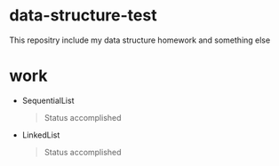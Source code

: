 # data-structure-test
This repositry include my data structure homework and something else

# work
* SequentialList
  > Status accomplished

* LinkedList
  > Status accomplished

